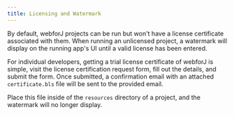 ```yaml
---
title: Licensing and Watermark
---
```


By default, webforJ projects can be run but won't have a license certificate associated with them. When running an unlicensed project, a watermark will display on the running app's UI until a valid license has been entered.

<!-- TODO add link -->

For individual developers, getting a trial license certificate of webforJ is simple, visit the license certification request form, fill out the details, and submit the form. Once submitted, a confirmation email with an attached `certificate.bls` file will be sent to the provided email.

Place this file inside of the `resources` directory of a project, and the watermark will no longer display. 
